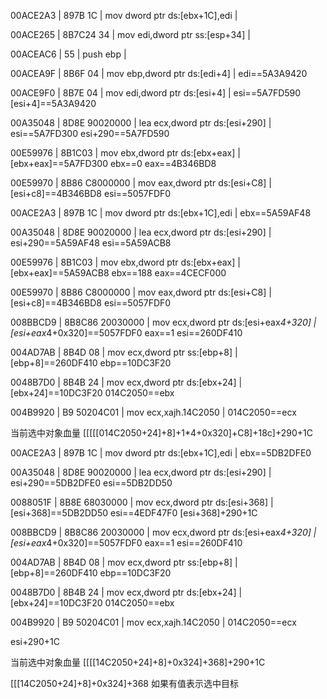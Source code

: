 00ACE2A3 | 897B 1C                  | mov dword ptr ds:[ebx+1C],edi           | 

00ACE265 | 8B7C24 34                | mov edi,dword ptr ss:[esp+34]           |

00ACEAC6 | 55                       | push ebp                                |

00ACEA9F | 8B6F 04                  | mov ebp,dword ptr ds:[edi+4]            | edi==5A3A9420

00ACE9F0 | 8B7E 04                  | mov edi,dword ptr ds:[esi+4]            | esi==5A7FD590  [esi+4]==5A3A9420 

00A35048 | 8D8E 90020000            | lea ecx,dword ptr ds:[esi+290]          | esi==5A7FD300  esi+290==5A7FD590 

00E59976 | 8B1C03                   | mov ebx,dword ptr ds:[ebx+eax]          | [ebx+eax]==5A7FD300   ebx==0  eax==4B346BD8

00E59970 | 8B86 C8000000            | mov eax,dword ptr ds:[esi+C8]           | [esi+c8]==4B346BD8  esi==5057FDF0




00ACE2A3 | 897B 1C                  | mov dword ptr ds:[ebx+1C],edi           | ebx==5A59AF48

00A35048 | 8D8E 90020000            | lea ecx,dword ptr ds:[esi+290]          | esi+290==5A59AF48  esi==5A59ACB8    

00E59976 | 8B1C03                   | mov ebx,dword ptr ds:[ebx+eax]          | [ebx+eax]==5A59ACB8  ebx==188  eax==4CECF000

00E59970 | 8B86 C8000000            | mov eax,dword ptr ds:[esi+C8]           | [esi+c8]==4B346BD8  esi==5057FDF0

008BBCD9 | 8B8C86 20030000          | mov ecx,dword ptr ds:[esi+eax*4+320]    | [esi+eax*4+0x320]==5057FDF0  eax==1  esi==260DF410

004AD7AB | 8B4D 08                  | mov ecx,dword ptr ss:[ebp+8]            | [ebp+8]==260DF410   ebp==10DC3F20

0048B7D0 | 8B4B 24                  | mov ecx,dword ptr ds:[ebx+24]           | [ebx+24]==10DC3F20  014C2050==ebx

004B9920 | B9 50204C01              | mov ecx,xajh.14C2050                    | 014C2050==ecx

当前选中对象血量
[[[[[014C2050+24]+8]+1*4+0x320]+C8]+18c]+290+1C



00ACE2A3        | 897B 1C                  | mov dword ptr ds:[ebx+1C],edi       | ebx==5DB2DFE0

00A35048        | 8D8E 90020000            | lea ecx,dword ptr ds:[esi+290]      | esi+290==5DB2DFE0  esi==5DB2DD50

0088051F        | 8B8E 68030000            | mov ecx,dword ptr ds:[esi+368]      | [esi+368]==5DB2DD50   esi==4EDF47F0
[esi+368]+290+1C

008BBCD9 | 8B8C86 20030000          | mov ecx,dword ptr ds:[esi+eax*4+320]    | [esi+eax*4+0x320]==5057FDF0  eax==1  esi==260DF410

004AD7AB | 8B4D 08                  | mov ecx,dword ptr ss:[ebp+8]            | [ebp+8]==260DF410   ebp==10DC3F20

0048B7D0 | 8B4B 24                  | mov ecx,dword ptr ds:[ebx+24]           | [ebx+24]==10DC3F20  014C2050==ebx

004B9920 | B9 50204C01              | mov ecx,xajh.14C2050                    | 014C2050==ecx

esi+290+1C

当前选中对象血量
[[[[14C2050+24]+8]+0x324]+368]+290+1C

[[[14C2050+24]+8]+0x324]+368 如果有值表示选中目标
